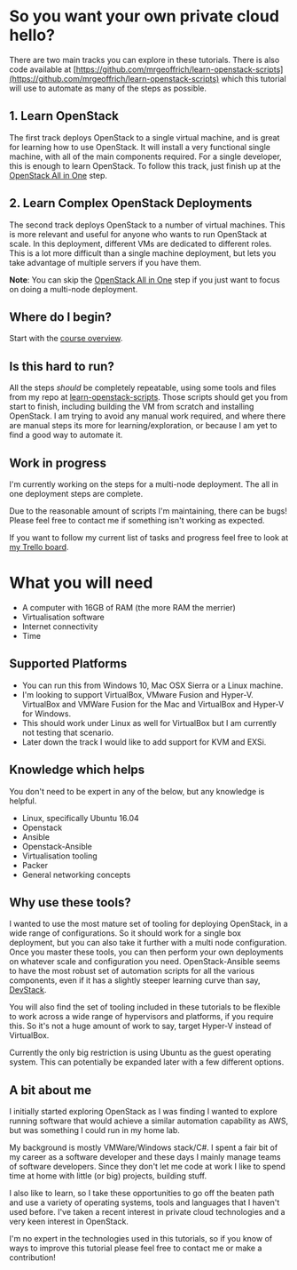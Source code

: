 # So you want your own private cloud hello?

There are two main tracks you can explore in these tutorials. There is also code available at [https://github.com/mrgeoffrich/learn-openstack-scripts](https://github.com/mrgeoffrich/learn-openstack-scripts) which this tutorial will use to automate as many of the steps as possible.

## 1. Learn OpenStack

The first track deploys OpenStack to a single virtual machine, and is great for learning how to use OpenStack. It will install a very functional single machine, with all of the main components required. For a single developer, this is enough to learn OpenStack. To follow this track, just finish up at the [OpenStack All in One](openstack-single.md) step.

## 2. Learn Complex OpenStack Deployments

The second track deploys OpenStack to a number of virtual machines. This is more relevant and useful for anyone who wants to run OpenStack at scale. In this deployment, different VMs are dedicated to different roles. This is a lot more difficult than a single machine deployment, but lets you take advantage of multiple servers if you have them.

__Note__: You can skip the [OpenStack All in One](openstack-single.md) step if you just want to focus on doing a multi-node deployment.

## Where do I begin?

Start with the [course overview](overview.md).

## Is this hard to run?

All the steps _should_ be completely repeatable, using some tools and files from my repo at [learn-openstack-scripts](https://github.com/mrgeoffrich/learn-openstack-scripts). Those scripts should get you from start to finish, including building the VM from scratch and installing OpenStack. I am trying to avoid any manual work required, and where there are manual steps its more for learning/exploration, or because I am yet to find a good way to automate it.

## Work in progress

I'm currently working on the steps for a multi-node deployment. The all in one deployment steps are complete.

Due to the reasonable amount of scripts I'm maintaining, there can be bugs! Please feel free to contact me if something isn't working as expected.

If you want to follow my current list of tasks and progress feel free to look at [my Trello board](https://trello.com/b/JYP6QyQm/learnopenstack). 

# What you will need

* A computer with 16GB of RAM (the more RAM the merrier)
* Virtualisation software
* Internet connectivity
* Time

## Supported Platforms

* You can run this from Windows 10, Mac OSX Sierra or a Linux machine.
* I'm looking to support VirtualBox, VMware Fusion and Hyper-V. VirtualBox and VMWare Fusion for the Mac and VirtualBox and Hyper-V for Windows.
* This should work under Linux as well for VirtualBox but I am currently not testing that scenario.
* Later down the track I would like to add support for KVM and EXSi.

## Knowledge which helps

You don't need to be expert in any of the below, but any knowledge is helpful.

* Linux, specifically Ubuntu 16.04
* Openstack
* Ansible
* Openstack-Ansible
* Virtualisation tooling
* Packer
* General networking concepts

## Why use these tools?

I wanted to use the most mature set of tooling for deploying OpenStack, in a wide range of configurations. So it should work for a single box deployment, but you can also take it further with a multi node configuration. Once you master these tools, you can then perform your own deployments on whatever scale and configuration you need. OpenStack-Ansible seems to have the most robust set of automation scripts for all the various components, even if it has a slightly steeper learning curve than say, [DevStack](https://docs.openstack.org/developer/devstack/).

You will also find the set of tooling included in these tutorials to be flexible to work across a wide range of hypervisors and platforms, if you require this. So it's not a huge amount of work to say, target Hyper-V instead of VirtualBox.

Currently the only big restriction is using Ubuntu as the guest operating system. This can potentially be expanded later with a few different options.

## A bit about me

I initially started exploring OpenStack as I was finding I wanted to explore running software that would achieve a similar automation capability as AWS, but was something I could run in my home lab.

My background is mostly VMWare/Windows stack/C#. I spent a fair bit of my career as a software developer and these days I mainly manage teams of software developers. Since they don't let me code at work I like to spend time at home with little (or big) projects, building stuff.

I also like to learn, so I take these opportunities to go off the beaten path and use a variety of operating systems, tools and languages that I haven't used before. I've taken a recent interest in private cloud technologies and a very keen interest in OpenStack.

I'm no expert in the technologies used in this tutorials, so if you know of ways to improve this tutorial please feel free to contact me or make a contribution!